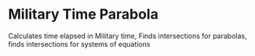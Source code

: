# Military Time Parabola
 Calculates time elapsed in Military time, Finds intersections for parabolas, finds intersections for systems of equations
